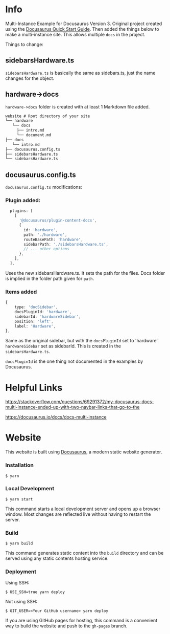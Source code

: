 # Info
Multi-Instance Example for Docusaurus Version 3.  Original project created using the [Docusaurus Quick Start Guide](https://docusaurus.io/docs/getting-started).  Then added the things below to make a multi-instance site.  This allows multiple `docs` in the project.

Things to change:
## sidebarsHardware.ts
`sidebarsHardware.ts` is basically the same as sidebars.ts, just the name changes for the object.

## hardware->docs
`hardware->docs` folder is created with at least 1 Markdown file added.

```txt
website # Root directory of your site
└── hardware
   └── docs
     ├── intro.md
     └── document.md
├── docs
   └── intro.md
├── docusaurus.config.ts
├── sidebarsHardware.ts
└── sidebarsHardware.ts
```

## docusaurus.config.ts
`docusaurus.config.ts` modifications:

### Plugin added:
```ts
  plugins: [
    [
      '@docusaurus/plugin-content-docs',
      {
        id: 'hardware',
        path: './hardware',
        routeBasePath: 'hardware',
        sidebarPath: './sidebarsHardware.ts',
        // ... other options
      },
    ],
  ],
```
Uses the new sidebarsHardware.ts.  It sets the path for the files.  Docs folder is implied in the folder path given for `path`.

### Items added
```ts
{
    type: 'docSidebar',
    docsPluginId: 'hardware',
    sidebarId: 'hardwareSidebar',
    position: 'left',
    label: 'Hardware',
},
```
Same as the original sidebar, but with the `docsPluginId` set to 'hardware'.  `hardwareSidebar` set as sidebarId.  This is created in the `sidebarsHardware.ts`.

`docsPluginId` is the one thing not documented in the examples by Docusaurus.

# Helpful Links
https://stackoverflow.com/questions/69291372/my-docusaurus-docs-multi-instance-ended-up-with-two-navbar-links-that-go-to-the

https://docusaurus.io/docs/docs-multi-instance


# Website

This website is built using [Docusaurus](https://docusaurus.io/), a modern static website generator.

### Installation

```
$ yarn
```

### Local Development

```
$ yarn start
```

This command starts a local development server and opens up a browser window. Most changes are reflected live without having to restart the server.

### Build

```
$ yarn build
```

This command generates static content into the `build` directory and can be served using any static contents hosting service.

### Deployment

Using SSH:

```
$ USE_SSH=true yarn deploy
```

Not using SSH:

```
$ GIT_USER=<Your GitHub username> yarn deploy
```

If you are using GitHub pages for hosting, this command is a convenient way to build the website and push to the `gh-pages` branch.
